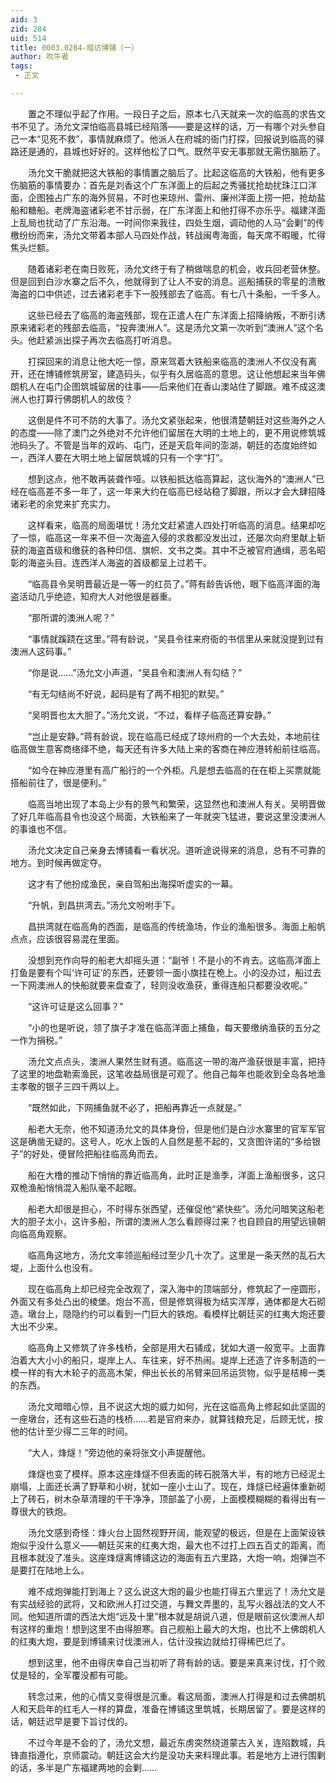 ```yaml
---
aid: 3
zid: 284
uid: 514
title: 0003.0284-暗访博铺（一）
author: 吹牛者
tags: 
 - 正文

---
```




　　置之不理似乎起了作用。一段日子之后，原本七八天就来一次的临高的求告文书不见了。汤允文深怕临高县城已经陷落——要是这样的话，万一有哪个对头参自己一本“见死不救”，事情就麻烦了。他派人在府城的衙门打探，回报说到临高的驿路还是通的，县城也好好的。这样他松了口气。既然平安无事那就无需伤脑筋了。

　　汤允文干脆就把这大铁船的事情置之脑后了。比起这临高的大铁船，他有更多伤脑筋的事情要办：首先是刘香这个广东洋面上的后起之秀骚扰抢劫扰珠江口洋面，企图独占广东的海外贸易，不时也来琼州、雷州、廉州洋面上捞一把，抢劫盐船和糖船。老牌海盗诸彩老不甘示弱，在广东洋面上和他打得不亦乐乎。福建洋面上乱局也扰动了广东沿海。一时间你来我往，四处生烟，调动他的人马“会剿”的传檄纷纷而来，汤允文带着本部人马四处作战，转战闽粤海面，每天席不暇暖，忙得焦头烂额。

　　随着诸彩老在南日败死，汤允文终于有了稍做喘息的机会，收兵回老营休整。但是回到白沙水寨之后不久，他就得到了让人不安的消息。巡船捕获的零星的溃散海盗的口中供述，过去诸彩老手下一股残部去了临高。有七八十条船，一千多人。

　　这些已经去了临高的海盗残部，现在正遣人在广东洋面上招降纳叛，不断引诱原来诸彩老的残部去临高，“投奔澳洲人”。这是汤允文第一次听到“澳洲人”这个名头。他赶紧派出探子再次去临高打听消息。

　　打探回来的消息让他大吃一惊，原来驾着大铁船来临高的澳洲人不仅没有离开，还在博铺修筑房室，建造码头，似乎有久居临高的意思。这让他想起来当年佛朗机人在屯门企图筑城留居的往事——后来他们在香山澳站住了脚跟。难不成这澳洲人也打算行佛朗机人的故伎？

　　这倒是件不可不防的大事了。汤允文紧张起来，他很清楚朝廷对这些海外之人的态度——除了澳门之外绝对不允许他们留居在大明的土地上的，更不用说修筑城池码头了。不管是当年的双屿、屯门，还是天启年间的澎湖，朝廷的态度始终如一，西洋人要在大明土地上留居筑城的只有一个字“打”。

　　想到这点，他不敢再装聋作哑。以铁船抵达临高算起，这伙海外的“澳洲人”已经在临高差不多一年了，这一年来大约在临高已经站稳了脚跟，所以才会大肆招降诸彩老的余党来扩充实力。

　　这样看来，临高的局面堪忧！汤允文赶紧遣人四处打听临高的消息。结果却吃了一惊，临高这一年来不但一次海盗入侵的求救都没发出过，还屡次向府里献上斩获的海盗首级和缴获的各种印信、旗帜、文书之类。其中不乏被官府通缉，恶名昭彰的海盗头目。连西洋人海盗的首级都呈上过若干。

　　“临高县令吴明晋最近是一等一的红员了。”蒋有龄告诉他，眼下临高洋面的海盗活动几乎绝迹，知府大人对他很是器重。

　　“那所谓的澳洲人呢？”

　　“事情就蹊跷在这里。”蒋有龄说，“吴县令往来府衙的书信里从来就没提到过有澳洲人这码事。”

　　“你是说……”汤允文小声道，“吴县令和澳洲人有勾结？”

　　“有无勾结尚不好说，起码是有了两不相犯的默契。”

　　“吴明晋也太大胆了。”汤允文说，“不过，看样子临高还算安静。”

　　“岂止是安静。”蒋有龄说，现在临高已经成了琼州府的一个大去处，本地前往临高做生意客商络绎不绝，每天还有许多大陆上来的客商在神应港转船前往临高。

　　“如今在神应港里有高广船行的一个外柜。凡是想去临高的在在柜上买票就能搭船前往了，很是便利。”

　　临高当地出现了本岛上少有的景气和繁荣，这显然也和澳洲人有关。吴明晋做了好几年临高县令也没这个局面，大铁船来了一年就突飞猛进，要说这里没澳洲人的事谁也不信。

　　汤允文决定自己亲身去博铺看一看状况。道听途说得来的消息，总有不可靠的地方。到时候再做定夺。

　　这才有了他扮成渔民，亲自驾船出海探听虚实的一幕。

　　“升帆，到昌拱湾去。”汤允文吩咐手下。

　　昌拱湾就在临高角的西面，是临高的传统渔场，作业的渔船很多。海面上船帆点点，应该很容易混在里面。

　　没想到充作向导的船老大却摇头道：“副爷！不是小的不肯去。这临高洋面上打鱼是要有个叫‘许可证’的东西，还要领一面小旗挂在桅上。小的没办过，船过去一下网澳洲人的快船就要来盘查了，轻则没收渔获，重得连船只都要没收呢。”

　　“这许可证是这么回事？”

　　“小的也是听说，领了旗子才准在临高洋面上捕鱼，每天要缴纳渔获的五分之一作为捐税。”

　　汤允文点点头，澳洲人果然生财有道。临高这一带的海产渔获很是丰富，把持了这里的地盘勒索渔民，这笔收益局很是可观了。他自己每年也能收到全岛各地渔主孝敬的银子三四千两以上。

　　“既然如此，下网捕鱼就不必了，把船再靠近一点就是。”

　　船老大无奈，他不知道汤允文的具体身份，但是他们是白沙水寨里的官军军官这是确凿无疑的。这号人，吃水上饭的人自然是惹不起的，又贪图许诺的“多给银子”的好处，便冒险把船往临高角而去。

　　船在大橹的推动下悄悄的靠近临高角，此时正是渔季，洋面上渔船很多，这只双桅渔船悄悄混入船队毫不起眼。

　　船老大却很是担心，不时得东张西望，还催促他“紧快些”。汤允问暗笑这船老大的胆子太小，这许多船，所谓的澳洲人怎么看顾得过来？也自顾自的用望远镜朝向临高角观察。

　　临高角这地方，汤允文率领巡船经过至少几十次了。这里是一条天然的乱石大堤，上面什么也没有。

　　现在临高角上却已经完全改观了，深入海中的顶端部分，修筑起了一座圆形，外面又有多处凸出的棱堡。炮台不高，但是修筑得极为结实浑厚，通体都是大石砌造。墩台上，隐隐约约可以看到一门巨大的铁炮。看模样比朝廷买的红夷大炮还要大出不少来。

　　临高角上又修筑了许多栈桥，全部是用大石铺成，犹如大道一般宽平。上面靠泊着大大小小的船只，堤岸上人、车往来，好不热闹。堤岸上还造了许多制造的一模一样的有大木轮子的高高木架，伸出长长的吊臂来回吊运货物，似乎是桔槔一类的东西。

　　汤允文暗暗心惊，且不说这大炮的威力如何，光在这临高角上修起如此坚固的一座墩台，还有这些石造的栈桥……若是官府来办，就算钱粮充足，后顾无忧，按他的估计至少得二三年的时间。

　　“大人，烽燧！”旁边他的亲将张文小声提醒他。

　　烽燧也变了模样。原本这座烽燧不但表面的砖石脱落大半，有的地方已经泥土崩塌，上面还长满了野草和小树，犹如一座小土山了。现在，烽燧已经遍体重新砌上了砖石，树木杂草清理的干干净净，顶部盖了小房，上面模模糊糊的看得出有一尊很大的铁炮。

　　汤允文感到奇怪：烽火台上固然视野开阔，能观望的极远，但是在上面架设铁炮似乎没什么意义——朝廷买来的红夷大炮，最大也不过打上四五百丈的距离，而且根本就没了准头。这座烽燧离博铺这边的海面有五六里路，大炮一响，炮弹岂不是要打在陆地上么。

　　难不成炮弹能打到海上？这么说这大炮的最少也能打得五六里远了！汤允文是有实战经验的武将，又和欧洲人打过交道，与舞文弄墨的，乱写火器战法的文人不同。他知道所谓的西法大炮“远及十里”根本就是胡说八道，但是眼前这伙澳洲人却有这样的重炮！想到这里不由得胆寒。自己舰船上最大的大炮，也比不上佛朗机人的红夷大炮，要是到博铺来讨伐澳洲人，估计没挨边就给打得稀巴烂了。

　　想到这里，他不由得庆幸自己当初听了蒋有龄的话。要是来真来讨伐，打个败仗是轻的，全军覆没都有可能。

　　转念过来，他的心情又变得很是沉重。看这局面，澳洲人打得是和过去佛朗机人和天启年的红毛人一样的算盘，准备在博铺这里筑城，长期居留了。要是这样的话，朝廷迟早是要下旨讨伐的。

　　不过今年是不会的了，汤允文想，最近东虏突然绕道蒙古入关，连陷数城，兵锋直指遵化，京师震动。朝廷这会大约是没功夫来料理此事。若是地方上进行围剿的话，多半是广东福建两地的会剿……



